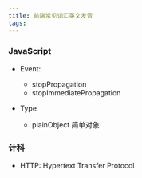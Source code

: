 ```yaml
---
title: 前端常见词汇英文发音
tags:
---
```



### JavaScript


+ Event:
    - stopPropagation
    - stopImmediatePropagation




+ Type
    - plainObject 简单对象




### 计科


+ HTTP: Hypertext Transfer Protocol
